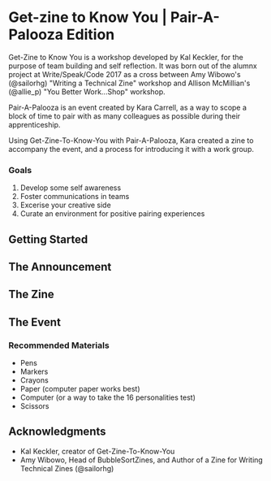 # Get-zine to Know You | Pair-A-Palooza Edition

Get-Zine to Know You is a workshop developed by Kal Keckler, for the purpose of team building and self reflection. It was born out of the alumnx project at Write/Speak/Code 2017 as a cross between Amy Wibowo's (@sailorhg) "Writing a Technical Zine" workshop and Allison McMillian's (@allie_p) "You Better Work...Shop" workshop. 

Pair-A-Palooza is an event created by Kara Carrell, as a way to scope a block of time to pair with as many colleagues as possible during their apprenticeship. 

Using Get-Zine-To-Know-You with Pair-A-Palooza, Kara created a zine to accompany the event, and a process for introducing it with a work group.

### Goals

1) Develop some self awareness
2) Foster communications in teams
3) Excerise your creative side
4) Curate an environment for positive pairing experiences

## Getting Started

## The Announcement

## The Zine

## The Event


### Recommended Materials

- Pens
- Markers
- Crayons
- Paper (computer paper works best)
- Computer (or a way to take the 16 personalities test)
- Scissors




## Acknowledgments

* Kal Keckler, creator of Get-Zine-To-Know-You
* Amy Wibowo, Head of BubbleSortZines, and Author of a Zine for Writing Technical Zines (@sailorhg)
